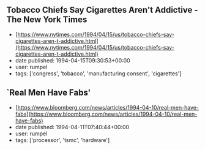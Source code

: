 ## Tobacco Chiefs Say Cigarettes Aren't Addictive - The New York Times
 - [https://www.nytimes.com/1994/04/15/us/tobacco-chiefs-say-cigarettes-aren-t-addictive.html](https://www.nytimes.com/1994/04/15/us/tobacco-chiefs-say-cigarettes-aren-t-addictive.html)
 - date published: 1994-04-15T09:30:53+00:00
 - user: rumpel
 - tags: ['congress', 'tobacco', 'manufacturing consent', 'cigarettes']

## `Real Men Have Fabs'
 - [https://www.bloomberg.com/news/articles/1994-04-10/real-men-have-fabs](https://www.bloomberg.com/news/articles/1994-04-10/real-men-have-fabs)
 - date published: 1994-04-11T07:40:44+00:00
 - user: rumpel
 - tags: ['processor', 'tsmc', 'hardware']

